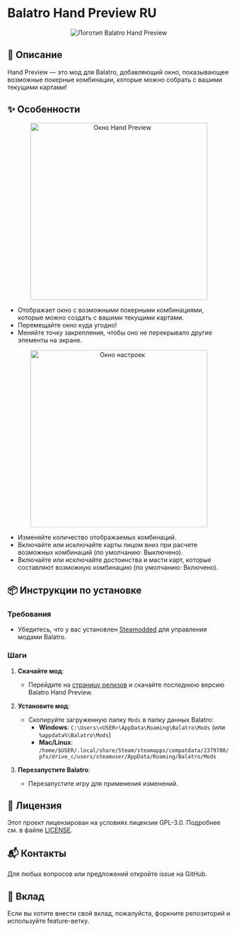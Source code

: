 # Balatro Hand Preview RU

<p align="center">
  <img src="https://i.imgur.com/oUK10Qq.png" alt="Логотип Balatro Hand Preview">
</p>

## 📜 Описание

Hand Preview — это мод для Balatro, добавляющий окно, показывающее возможные покерные комбинации, которые можно собрать с вашими текущими картами!

## ✨ Особенности

<p align="center">
  <img src="https://i.imgur.com/TccbR1h.png" alt="Окно Hand Preview" width="400">
</p>

- Отображает окно с возможными покерными комбинациями, которые можно создать с вашими текущими картами.
- Перемещайте окно куда угодно!
- Меняйте точку закрепления, чтобы оно не перекрывало другие элементы на экране.

<p align="center">
  <img src="https://i.imgur.com/nsQiz5t.png" alt="Окно настроек" width="400">
</p>

- Изменяйте количество отображаемых комбинаций.
- Включайте или исключайте карты лицом вниз при расчете возможных комбинаций (по умолчанию: Выключено).
- Включайте или исключайте достоинства и масти карт, которые составляют возможную комбинацию (по умолчанию: Включено).

## 📦 Инструкции по установке

### Требования

- Убедитесь, что у вас установлен [Steamodded](https://github.com/Steamopollys/Steamodded) для управления модами Balatro.

### Шаги

1. **Скачайте мод**:

    - Перейдите на [страницу релизов](https://github.com/ZarenOFF/Balatro-HandPreview-RU/releases) и скачайте последнюю версию Balatro Hand Preview.

2. **Установите мод**:

    - Скопируйте загруженную папку `Mods` в папку данных Balatro:
        - **Windows**: `C:\Users\<USER>\AppData\Roaming\Balatro\Mods` (или `%appdata%\Balatro\Mods`)
        - **Mac/Linux**: `/home/$USER/.local/share/Steam/steamapps/compatdata/2379780/pfx/drive_c/users/steamuser/AppData/Roaming/Balatro/Mods`

3. **Перезапустите Balatro**:
    - Перезапустите игру для применения изменений.

## 📄 Лицензия

Этот проект лицензирован на условиях лицензии GPL-3.0. Подробнее см. в файле [LICENSE](https://github.com/ZarenOFF/Balatro-HandPreview-RU/blob/main/LICENSE).

## 📬 Контакты

Для любых вопросов или предложений откройте issue на GitHub.

## 🤝 Вклад

Если вы хотите внести свой вклад, пожалуйста, форкните репозиторий и используйте feature-ветку.
